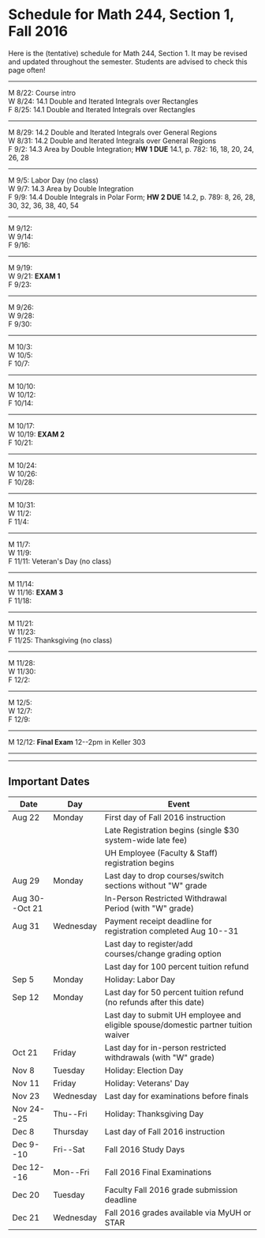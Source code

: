 # Schedule for Math 244, Section 1, Fall 2016


Here is the (tentative) schedule for Math 244, Section 1.
It may be revised and updated throughout the semester. 
Students are advised to check this page often!


---------------------------------------------------------
M 8/22: Course intro  
W 8/24: 14.1 Double and Iterated Integrals over Rectangles  
F 8/25: 14.1 Double and Iterated Integrals over Rectangles  

---------------------------------------------------------  
M 8/29: 14.2 Double and Iterated Integrals over General Regions   
W 8/31: 14.2 Double and Iterated Integrals over General Regions   
F 9/2: 14.3 Area by Double Integration; **HW 1 DUE** 14.1, p. 782: 16, 18, 20, 24, 26, 28  

---------------------------------------------------------  
M 9/5: Labor Day (no class)  
W 9/7: 14.3 Area by Double Integration   
F 9/9: 14.4 Double Integrals in Polar Form; **HW 2 DUE** 14.2, p. 789: 8, 26, 28, 30, 32, 36, 38, 40, 54


---------------------------------------------------------  
M 9/12:  
W 9/14:  
F 9/16:  

---------------------------------------------------------  
M 9/19:  
W 9/21: **EXAM 1**  
F 9/23:  

---------------------------------------------------------  
M 9/26:  
W 9/28:  
F 9/30:  

---------------------------------------------------------  
M 10/3:  
W 10/5:  
F 10/7:  

---------------------------------------------------------  
M 10/10:  
W 10/12:  
F 10/14:  

---------------------------------------------------------  
M 10/17:  
W 10/19: **EXAM 2**      
F 10/21:  

---------------------------------------------------------  
M 10/24:  
W 10/26:  
F 10/28:  

---------------------------------------------------------  
M 10/31:  
W 11/2:  
F 11/4:  

---------------------------------------------------------  
M 11/7:  
W 11/9:  
F 11/11: Veteran's Day (no class)  

---------------------------------------------------------  
M 11/14:  
W 11/16: **EXAM 3**    
F 11/18:  

---------------------------------------------------------  
M 11/21:  
W 11/23:   
F 11/25: Thanksgiving (no class)  

---------------------------------------------------------  
M 11/28:  
W 11/30:  
F 12/2:  

---------------------------------------------------------  
M 12/5:  
W 12/7:  
F 12/9:  

---------------------------------------------------------  
M 12/12: **Final Exam** 12--2pm in Keller 303   


----------------------------------------------------------
----------------------------------------------------------

## Important Dates
| Date | Day | Event |
|------|-----|-------|
|Aug 22 | Monday	| First day of Fall 2016 instruction|
|          |         | Late Registration begins (single $30 system-wide late fee)|
|          |         |   UH Employee (Faculty & Staff) registration begins|
|Aug 29         | Monday | Last day to drop courses/switch sections without "W" grade|
| Aug 30--Oct 21|   |  In-Person Restricted Withdrawal Period (with "W" grade)|
|Aug 31| Wednesday| Payment receipt deadline for registration completed Aug 10--31|
| | | Last day to register/add courses/change grading option|
| | | Last day for 100 percent tuition refund|
| Sep 5 | Monday | Holiday: Labor Day|
|Sep 12 | Monday | Last day for 50 percent tuition refund (no refunds after this date)|
|       |        | Last day to submit UH employee and eligible spouse/domestic partner tuition waiver|
| Oct 21| Friday | Last day for in-person restricted withdrawals (with "W" grade)|
| Nov 8 | Tuesday | Holiday: Election Day |
|Nov 11 | Friday | Holiday: Veterans' Day|
| Nov 23 | Wednesday | Last day for examinations before finals|
| Nov 24--25 | Thu--Fri | Holiday: Thanksgiving Day |
| Dec 8 | Thursday | Last day of Fall 2016 instruction|
| Dec 9--10 | Fri--Sat | Fall 2016 Study Days|
| Dec 12--16| Mon--Fri | Fall 2016 Final Examinations|
| Dec 20 | Tuesday | Faculty Fall 2016 grade submission deadline|
| Dec 21 | Wednesday | Fall 2016 grades available via MyUH or STAR|
